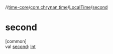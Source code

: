 //[time-core](../../../index.md)/[com.chrynan.time](../index.md)/[LocalTime](index.md)/[second](second.md)

# second

[common]\
val [second](second.md): [Int](https://kotlinlang.org/api/latest/jvm/stdlib/kotlin/-int/index.html)
